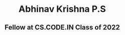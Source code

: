 <h1 align="center">Abhinav Krishna P.S</h1>
<h2 align="center">Fellow at CS.CODE.IN Class of 2022 </h2>
